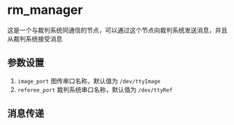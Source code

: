 # rm_manager

这是一个与裁判系统同通信的节点，可以通过这个节点向裁判系统发送消息，并且从裁判系统接受消息

## 参数设置

1. `image_port` 图传串口名称，默认值为 `/dev/ttyImage`
2. `referee_port` 裁判系统串口名称，默认值为 `/dev/ttyRef`

## 消息传递
